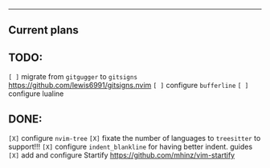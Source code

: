 ---------
Current plans
---------

## TODO:
`[ ]` migrate from `gitgugger` to `gitsigns` https://github.com/lewis6991/gitsigns.nvim
`[ ]` configure `bufferline`
`[ ]` configure lualine

## DONE:
`[X]` configure `nvim-tree`
`[X]` fixate the number of languages to `treesitter` to support!!!
`[X]` configure `indent_blankline` for having better indent. guides
`[X]` add and configure Startify https://github.com/mhinz/vim-startify
